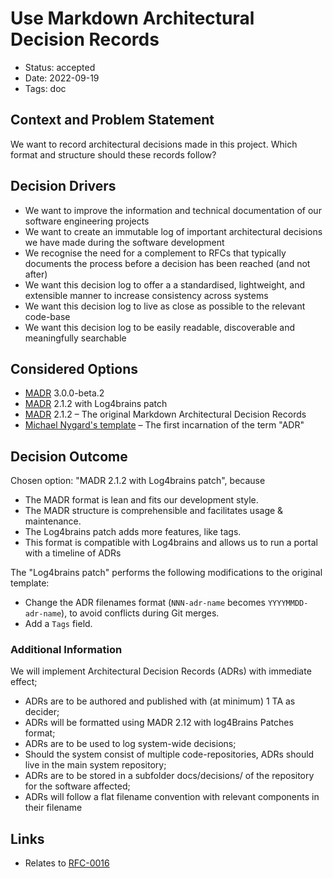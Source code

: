 # Use Markdown Architectural Decision Records

- Status: accepted
- Date: 2022-09-19
- Tags: doc

## Context and Problem Statement

We want to record architectural decisions made in this project.
Which format and structure should these records follow?

## Decision Drivers

- We want to improve the information and technical documentation of our software engineering projects
- We want to create an immutable log of important architectural decisions we have made during the software development
- We recognise the need for a complement to RFCs that typically documents the process before a decision has been reached (and not after)
- We want this decision log to offer a a standardised, lightweight, and extensible manner to increase consistency across systems
- We want this decision log to live as close as possible to the relevant code-base
- We want this decision log to be easily readable, discoverable and meaningfully searchable

## Considered Options

- [MADR](https://github.com/adr/madr/compare/3.0.0-beta...3.0.0-beta.2) 3.0.0-beta.2
- [MADR](https://adr.github.io/madr/) 2.1.2 with Log4brains patch
- [MADR](https://adr.github.io/madr/) 2.1.2 – The original Markdown Architectural Decision Records
- [Michael Nygard's template](http://thinkrelevance.com/blog/2011/11/15/documenting-architecture-decisions) – The first incarnation of the term "ADR"

## Decision Outcome

Chosen option: "MADR 2.1.2 with Log4brains patch", because

- The MADR format is lean and fits our development style.
- The MADR structure is comprehensible and facilitates usage & maintenance.
- The Log4brains patch adds more features, like tags.
- This format is compatible with Log4brains and allows us to run a portal with a timeline of ADRs

The "Log4brains patch" performs the following modifications to the original template:

- Change the ADR filenames format (`NNN-adr-name` becomes `YYYYMMDD-adr-name`), to avoid conflicts during Git merges.
- Add a `Tags` field.

### Additional Information

We will implement Architectural Decision Records (ADRs) with immediate effect;

- ADRs are to be authored and published with (at minimum) 1 TA as decider;
- ADRs will be formatted using MADR 2.12 with log4Brains Patches format;
- ADRs are to be used to log system-wide decisions;
- Should the system consist of multiple code-repositories, ADRs should live in the main system repository;
- ADRs are to be stored in a subfolder docs/decisions/ of the repository for the software affected;
- ADRs will follow a flat filename convention with relevant components in their filename

## Links

- Relates to [RFC-0016](https://input-output.atlassian.net/wiki/spaces/ATB/pages/3580559403/RFC+0016+-+Use+Architectural+Design+Records)

